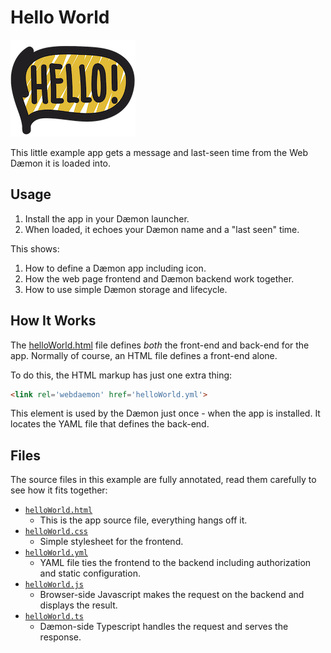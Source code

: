 # Hello World
![Hello](./helloWorld.png "Hello World")

This little example app gets a message and last-seen time from the
Web Dæmon it is loaded into.

## Usage
1. Install the app in your Dæmon launcher.
2. When loaded, it echoes your Dæmon name and a "last seen" time.

This shows:

1. How to define a Dæmon app including icon.
2. How the web page frontend and Dæmon backend work together.
3. How to use simple Dæmon storage and lifecycle.

## How It Works
The [helloWorld.html](./helloWorld.html) file defines _both_ the front-end and back-end
for the app. Normally of course, an HTML file defines a front-end alone.

To do this, the HTML markup has just one extra thing:
```html
<link rel='webdaemon' href='helloWorld.yml'>
```
This element is used by the Dæmon just once - when the app is installed. It locates the YAML
file that defines the back-end.

## Files
The source files in this example are fully annotated, read them carefully to see how it fits
together:

- [`helloWorld.html`](./helloWorld.html)
  - This is the app source file, everything hangs off it.
- [`helloWorld.css`](./helloWorld.css)
  - Simple stylesheet for the frontend.
- [`helloWorld.yml`](./helloWorld.yml)
  - YAML file ties the frontend to the backend including authorization and static configuration.
- [`helloWorld.js`](./helloWorld.js)
  - Browser-side Javascript makes the request on the backend and displays the result.
- [`helloWorld.ts`](./helloWorld.ts)
  - Dæmon-side Typescript handles the request and serves the response.
